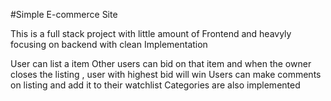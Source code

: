 #Simple E-commerce Site

This is a full stack  project  with little amount of Frontend and heavyly focusing on backend with clean Implementation

User can list a item 
Other users can bid on that item and when the owner closes the listing , user with highest bid will win
Users can make comments on listing and add it to their watchlist
Categories are also implemented
